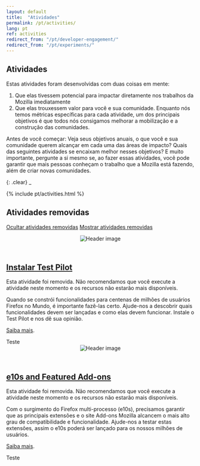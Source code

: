 ```yaml
---
layout: default
title:  "Atividades"
permalink: /pt/activities/
lang: pt
ref: activities
redirect_from: "/pt/developer-engagement/"
redirect_from: "/pt/experiments/"
---
```


## Atividades

Estas atividades foram desenvolvidas com duas coisas em mente:

1. Que elas tivessem potencial para impactar diretamente nos trabalhos da Mozilla imediatamente
2. Que elas trouxessem valor para você e sua comunidade. Enquanto nós temos métricas específicas para cada atividade, um dos principais objetivos é que todos nós consigamos melhorar a mobilização e a construção das comunidades.

Antes de você começar: Veja seus objetivos anuais, o que você e sua comunidade querem alcançar em cada uma das áreas de impacto? Quais das seguintes atividades se encaixam melhor nesses objetivos? E muito importante, pergunte a si mesmo se, ao fazer essas atividades, você pode garantir que mais pessoas conheçam o trabalho que a Mozilla está fazendo, além de criar novas comunidades.

{: .clear}
_

{% include pt/activities.html %}

## Atividades removidas

<a href="#" class="retired-activities-hide-link hidden">Ocultar atividades removidas</a>
<a href="#" class="retired-activities-show-link">Mostrar atividades removidas</a>

<div class="row is-flex hidden" id="retired-activities-content">
<div class="activity-card retired testing col-md-4">
  <header class="item-header">
    <img src="/assets/img/testpilot-header.png" alt="Header image">
  </header>
  <h2><a href="/pt/test-pilot/">Instalar Test Pilot</a></h2>
  <p class="retired-note">Esta atividade foi removida. Não recomendamos que você execute a atividade neste momento e os recursos não estarão mais disponíveis.</p>
  <div class="item-content" markdown="1">
Quando se constrói funcionalidades para centenas de milhões de usuários Firefox no Mundo, é importante fazê-las certo. Ajude-nos a descobrir quais funcionalidades devem ser lançadas e como elas devem funcionar. Instale o Test Pilot e nos dê sua opinião.

[Saiba mais](/pt/test-pilot/).
  </div>
  <footer class="item-footer">
    <div class="tags">Teste</div>
  </footer>
</div>

<div class="activity-card retired testing col-md-4">
  <header class="item-header">
    <img src="/assets/img/e10s-header.png" alt="Header image">
  </header>
  <h2><a href="/pt/e10s-addons/">e10s and Featured Add-ons</a></h2>
  <p class="retired-note">Esta atividade foi removida. Não recomendamos que você execute a atividade neste momento e os recursos não estarão mais disponíveis.</p>
  <div class="item-content" markdown="1">
Com o surgimento do Firefox multi-processo (e10s), precisamos garantir que as principais extensões e o site Add-ons Mozilla alcancem o mais alto grau de compatibilidade e funcionalidade. Ajude-nos a testar estas extensões, assim o e10s poderá ser lançado para os nossos milhões de usuários.

[Saiba mais](/pt/e10s-addons/).
  </div>
  <footer class="item-footer">
    <div class="tags">Teste</div>
  </footer>
</div>
</div>
